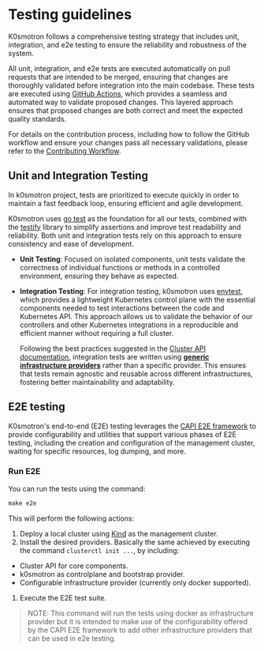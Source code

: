 # Testing guidelines

K0smotron follows a comprehensive testing strategy that includes unit, integration, and e2e testing to ensure the reliability and robustness of the system.

All unit, integration, and e2e tests are executed automatically on pull requests that are intended to be merged, ensuring that changes are thoroughly validated before integration into the main codebase. These tests are executed using [GitHub Actions](https://docs.github.com/en/actions), which provides a seamless and automated way to validate proposed changes. This layered approach ensures that proposed changes are both correct and meet the expected quality standards.

For details on the contribution process, including how to follow the GitHub workflow and ensure your changes pass all necessary validations, please refer to the [Contributing Workflow](contribute-workflow.md).

## Unit and Integration Testing

In k0smotron project, tests are prioritized to execute quickly in order to maintain a fast feedback loop, ensuring efficient and agile development.

K0smotron uses [go test](https://pkg.go.dev/testing) as the foundation for all our tests, combined with the [testify](https://pkg.go.dev/github.com/stretchr/testify) library to simplify assertions and improve test readability and reliability. Both unit and integration tests rely on this approach to ensure consistency and ease of development.

- **Unit Testing**: Focused on isolated components, unit tests validate the correctness of individual functions or methods in a controlled environment, ensuring they behave as expected.

- **Integration Testing**: For integration testing, k0smotron uses [envtest](https://pkg.go.dev/sigs.k8s.io/controller-runtime/pkg/envtest), which provides a lightweight Kubernetes control plane with the essential components needed to test interactions between the code and Kubernetes API. This approach allows us to validate the behavior of our controllers and other Kubernetes integrations in a reproducible and efficient manner without requiring a full cluster.

  Following the best practices suggested in the [Cluster API documentation](https://cluster-api.sigs.k8s.io/developer/core/testing), integration tests are written using [**generic infrastructure providers**](https://cluster-api.sigs.k8s.io/developer/core/testing#generic-providers) rather than a specific provider. This ensures that tests remain agnostic and reusable across different infrastructures, fostering better maintainability and adaptability.

## E2E testing

K0smotron's end-to-end (E2E) testing leverages the [CAPI E2E framework](https://pkg.go.dev/sigs.k8s.io/cluster-api/test/framework) to provide configurability and utilities that support various phases of E2E testing, including the creation and configuration of the management cluster, waiting for specific resources, log dumping, and more.

### Run E2E

You can run the tests using the command:

``` cmd
make e2e
```

This will perform the following actions:

1. Deploy a local cluster using [Kind](https://github.com/kubernetes-sigs/kind) as the management cluster.
2. Install the desired providers. Basically the same achieved by executing the command `clusterctl init ...`, by including:
  - Cluster API for core components.
  - k0smotron as controlplane and bootstrap provider.
  - Configurable infrastructure provider (currently only docker supported).

1. Execute the E2E test suite.

> NOTE: This command will run the tests using docker as infrastructure provider but it is intended to make use of the configurability offered by the CAPI E2E framework to add other infrastructure providers that can be used in e2e testing.